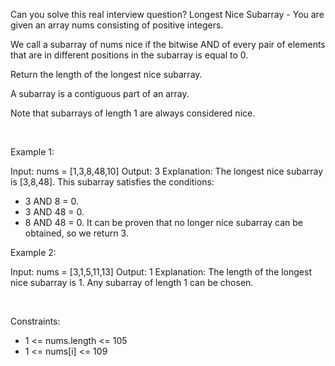 Can you solve this real interview question? Longest Nice Subarray - You are given an array nums consisting of positive integers.

We call a subarray of nums nice if the bitwise AND of every pair of elements that are in different positions in the subarray is equal to 0.

Return the length of the longest nice subarray.

A subarray is a contiguous part of an array.

Note that subarrays of length 1 are always considered nice.

 

Example 1:


Input: nums = [1,3,8,48,10]
Output: 3
Explanation: The longest nice subarray is [3,8,48]. This subarray satisfies the conditions:
- 3 AND 8 = 0.
- 3 AND 48 = 0.
- 8 AND 48 = 0.
It can be proven that no longer nice subarray can be obtained, so we return 3.

Example 2:


Input: nums = [3,1,5,11,13]
Output: 1
Explanation: The length of the longest nice subarray is 1. Any subarray of length 1 can be chosen.


 

Constraints:

 * 1 <= nums.length <= 105
 * 1 <= nums[i] <= 109